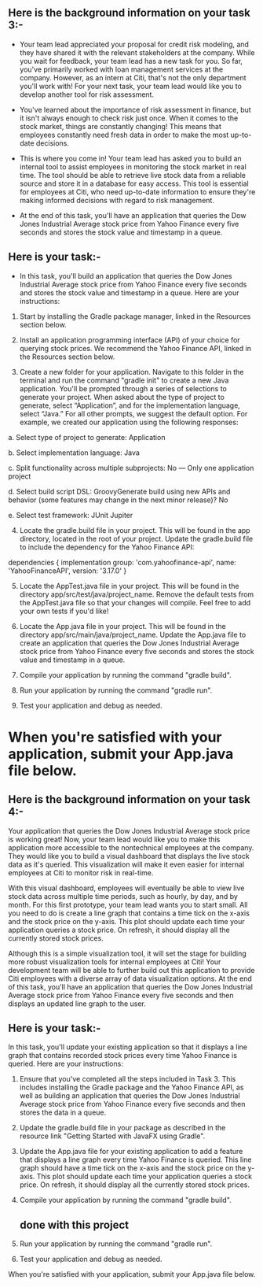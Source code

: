 ## Here is the background information on your task 3:-
- Your team lead appreciated your proposal for credit risk modeling, and they have shared it with the relevant stakeholders at the company. While you wait for feedback, your team lead has a new task for you. So far, you've primarily worked with loan management services at the company. However, as an intern at Citi, that's not the only department you'll work with! For your next task, your team lead would like you to develop another tool for risk assessment.

- You've learned about the importance of risk assessment in finance, but it isn't always enough to check risk just once. When it comes to the stock market, things are constantly changing! This means that employees constantly need fresh data in order to make the most up-to-date decisions. 

- This is where you come in! Your team lead has asked you to build an internal tool to assist employees in monitoring the stock market in real time. The tool should be able to retrieve live stock data from a reliable source and store it in a database for easy access. This tool is essential for employees at Citi, who need up-to-date information to ensure they're making informed decisions with regard to risk management.

- At the end of this task, you'll have an application that queries the Dow Jones Industrial Average stock price from Yahoo Finance every five seconds and stores the stock value and timestamp in a queue. 

## Here is your task:-
- In this task, you'll build an application that queries the Dow Jones Industrial Average stock price from Yahoo Finance every five seconds and stores the stock value and timestamp in a queue. Here are your instructions:

1. Start by installing the Gradle package manager, linked in the Resources section below.

2. Install an application programming interface (API) of your choice for querying stock prices. We recommend the Yahoo Finance API, linked in the Resources section below.

3. Create a new folder for your application. Navigate to this folder in the terminal and run the command "gradle init" to create a new Java application. You'll be prompted through a series of selections to generate your project. When asked about the type of project to generate, select “Application”, and for the implementation language, select “Java.” For all other prompts, we suggest the default option. For example, we created our application using the following responses:

a. Select type of project to generate: Application

b. Select implementation language: Java

c. Split functionality across multiple subprojects: No — Only one application project

d. Select build script DSL: GroovyGenerate build using new APIs and behavior (some features may change in the next minor release)? No

e. Select test framework: JUnit Jupiter

4. Locate the gradle.build file in your project. This will be found in the app directory, located in the root of your project. Update the gradle.build file to include the dependency for the Yahoo Finance API:

dependencies {
implementation group: 'com.yahoofinance-api', name: 'YahooFinanceAPI', version: '3.17.0'
}

5. Locate the AppTest.java file in your project. This will be found in the directory app/src/test/java/project_name. Remove the default tests from the AppTest.java file so that your changes will compile. Feel free to add your own tests if you'd like!

6. Locate the App.java file in your project. This will be found in the directory app/src/main/java/project_name. Update the App.java file to create an application that queries the Dow Jones Industrial Average stock price from Yahoo Finance every five seconds and stores the stock value and timestamp in a queue.

7. Compile your application by running the command "gradle build".

8. Run your application by running the command "gradle run".

9. Test your application and debug as needed.

# When you're satisfied with your application, submit your App.java file below.

## Here is the background information on your task 4:-
Your application that queries the Dow Jones Industrial Average stock price is working great! Now, your team lead would like you to make this application more accessible to the nontechnical employees at the company. They would like you to build a visual dashboard that displays the live stock data as it's queried. This visualization will make it even easier for internal employees at Citi to monitor risk in real-time.

With this visual dashboard, employees will eventually be able to view live stock data across multiple time periods, such as hourly, by day, and by month. For this first prototype, your team lead wants you to start small. All you need to do is create a line graph that contains a time tick on the x-axis and the stock price on the y-axis. This plot should update each time your application queries a stock price. On refresh, it should display all the currently stored stock prices.

Although this is a simple visualization tool, it will set the stage for building more robust visualization tools for internal employees at Citi! Your development team will be able to further build out this application to provide Citi employees with a diverse array of data visualization options. At the end of this task, you'll have an application that queries the Dow Jones Industrial Average stock price from Yahoo Finance every five seconds and then displays an updated line graph to the user.

## Here is your task:-
In this task, you'll update your existing application so that it displays a line graph that contains recorded stock prices every time Yahoo Finance is queried. Here are your instructions:

1. Ensure that you've completed all the steps included in Task 3. This includes installing the Gradle package and the Yahoo Finance API, as well as building an application that queries the Dow Jones Industrial Average stock price from Yahoo Finance every five seconds and then stores the data in a queue.

2. Update the gradle.build file in your package as described in the resource link "Getting Started with JavaFX using Gradle".

3. Update the App.java file for your existing application to add a feature that displays a line graph every time Yahoo Finance is queried. This line graph should have a time tick on the x-axis and the stock price on the y-axis. This plot should update each time your application queries a stock price. On refresh, it should display all the currently stored stock prices.

4. Compile your application by running the command "gradle build".
   ## done with this project

6. Run your application by running the command "gradle run".

7. Test your application and debug as needed.

When you're satisfied with your application, submit your App.java file below.
